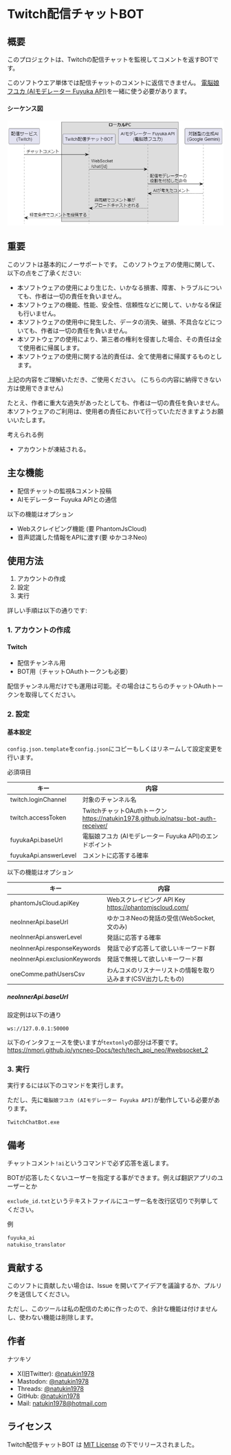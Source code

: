 # Twitch配信チャットBOT

## 概要

このプロジェクトは、Twitchの配信チャットを監視してコメントを返すBOTです。

このソフトウエア単体では配信チャットのコメントに返信できません。
[電脳娘フユカ (AIモデレーター Fuyuka API)](https://github.com/natukin1978/ai-moderator-fuyuka)を一緒に使う必要があります。

#### シーケンス図

![png](./images/sequence_diagram.png)

## 重要

このソフトは基本的にノーサポートです。
このソフトウェアの使用に関して、以下の点をご了承ください:

- 本ソフトウェアの使用により生じた、いかなる損害、障害、トラブルについても、作者は一切の責任を負いません。
- 本ソフトウェアの機能、性能、安全性、信頼性などに関して、いかなる保証も行いません。
- 本ソフトウェアの使用中に発生した、データの消失、破損、不具合などについても、作者は一切の責任を負いません。
- 本ソフトウェアの使用により、第三者の権利を侵害した場合、その責任は全て使用者に帰属します。
- 本ソフトウェアの使用に関する法的責任は、全て使用者に帰属するものとします。

上記の内容をご理解いただき、ご使用ください。
(こちらの内容に納得できない方は使用できません)

たとえ、作者に重大な過失があったとしても、作者は一切の責任を負いません。
本ソフトウェアのご利用は、使用者の責任において行っていただきますようお願いいたします。

考えられる例

- アカウントが凍結される。

## 主な機能

- 配信チャットの監視&コメント投稿
- AIモデレーター Fuyuka APIとの通信

以下の機能はオプション

- Webスクレイピング機能 (要 PhantomJsCloud)
- 音声認識した情報をAPIに渡す(要 ゆかコネNeo)

## 使用方法

1. アカウントの作成
2. 設定
3. 実行

詳しい手順は以下の通りです:

### 1. アカウントの作成

#### Twitch

- 配信チャンネル用
- BOT用（チャットOAuthトークンも必要）

配信チャンネル用だけでも運用は可能。その場合はこちらのチャットOAuthトークンを取得してください。

### 2. 設定

#### 基本設定

`config.json.template`を`config.json`にコピーもしくはリネームして設定変更を行います。

必須項目

| キー                  | 内容                                                                                    |
| -                     | -                                                                                       |
| twitch.loginChannel   | 対象のチャンネル名                                                                      |
| twitch.accessToken    | TwitchチャットOAuthトークン <br> https://natukin1978.github.io/natsu-bot-auth-receiver/ |
| fuyukaApi.baseUrl     | 電脳娘フユカ (AIモデレーター Fuyuka API)のエンドポイント                                |
| fuyukaApi.answerLevel | コメントに応答する確率                                                                  |

以下の機能はオプション

| キー                          | 内容                                                          |
| -                             | -                                                             |
| phantomJsCloud.apiKey         | Webスクレイピング API Key <br> https://phantomjscloud.com/    |
| neoInnerApi.baseUrl           | ゆかコネNeoの発話の受信(WebSocket,文のみ)                     |
| neoInnerApi.answerLevel       | 発話に応答する確率                                            |
| neoInnerApi.responseKeywords  | 発話で必ず応答して欲しいキーワード群                          |
| neoInnerApi.exclusionKeywords | 発話で無視して欲しいキーワード群                              |
| oneComme.pathUsersCsv         | わんコメのリスナーリストの情報を取り込みます(CSV出力したもの) |

##### neoInnerApi.baseUrl

設定例は以下の通り

```
ws://127.0.0.1:50000
```

以下のインタフェースを使いますが`textonly`の部分は不要です。
https://nmori.github.io/yncneo-Docs/tech/tech_api_neo/#websocket_2

### 3. 実行

実行するには以下のコマンドを実行します。

ただし、先に`電脳娘フユカ (AIモデレーター Fuyuka API)`が動作している必要があります。

```
TwitchChatBot.exe
```

## 備考

チャットコメント`!ai`というコマンドで必ず応答を返します。

BOTが応答したくないユーザーを指定する事ができます。例えば翻訳アプリのユーザーとか

`exclude_id.txt`というテキストファイルにユーザー名を改行区切りで列挙してください。

例
```
fuyuka_ai
natukiso_translator
```

## 貢献する

このソフトに貢献したい場合は、Issue を開いてアイデアを議論するか、プルリクを送信してください。

ただし、このツールは私の配信のために作ったので、余計な機能は付けませんし、使わない機能は削除します。

## 作者

ナツキソ

- X(旧Twitter): [@natukin1978](https://x.com/natukin1978)
- Mastodon: [@natukin1978](https://mstdn.jp/@natukin1978)
- Threads: [@natukin1978](https://www.threads.net/@natukin1978)
- GitHub: [@natukin1978](https://github.com/natukin1978)
- Mail: natukin1978@hotmail.com

## ライセンス

Twitch配信チャットBOT は [MIT License](https://opensource.org/licenses/MIT) の下でリリースされました。
